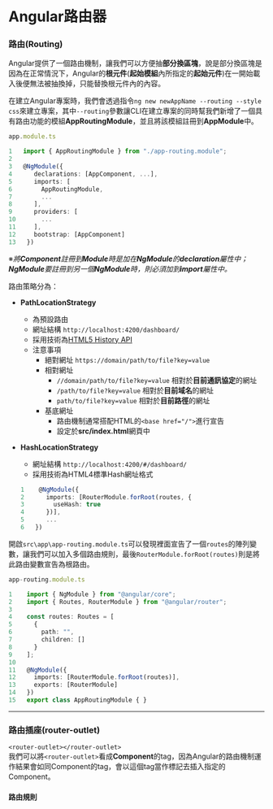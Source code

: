 # Angular路由器

### 路由(Routing) 

Angular提供了一個路由機制，讓我們可以方便抽**部分換區塊**，說是部分換區塊是因為在正常情況下，Angular的**根元件**(**起始模組**內所指定的**起始元件**)在一開始載入後便無法被抽換掉，只能替換根元件內的內容。

在建立Angular專案時，我們會透過指令`ng new newAppName --routing --style css`來建立專案，其中`--routing`參數讓CLI在建立專案的同時幫我們新增了一個具有路由功能的模組**AppRoutingModule**，並且將該模組註冊到**AppModule**中。
```typescript
app.module.ts

1   import { AppRoutingModule } from "./app-routing.module";
2      
3   @NgModule({
4      declarations: [AppComponent, ...],
5      imports: [
6        AppRoutingModule,
7        ...
8      ],
9      providers: [
10       ...
11     ],
12     bootstrap: [AppComponent]
13   })
```

※*將**Component**註冊到**Module**時是加在**NgModule**的**declaration**屬性中；**NgModule**要註冊到另一個**NgModule**時，則必須加到**import**屬性中。*

路由策略分為：
- **PathLocationStrategy**
  - 為預設路由
  - 網址結構 `http://localhost:4200/dashboard/`
  - 採用技術為[HTML5 History API](https://html.spec.whatwg.org/multipage/history.html#history)
  - 注意事項
    - 絕對網址 `https://domain/path/to/file?key=value`
    - 相對網址 
      -  `//domain/path/to/file?key=value` 相對於**目前通訊協定**的網址
      -  `/path/to/file?key=value` 相對於**目前域名**的網址
      -  `path/to/file?key=value` 相對於**目前路徑**的網址
    - 基底網址
      - 路由機制通常搭配HTML的`<base href="/">`進行宣告
      - 設定於**src/index.html**網頁中
      
- **HashLocationStrategy**
  - 網址結構 `http://localhost:4200/#/dashboard/`
  - 採用技術為HTML4標準Hash網址格式
  ```typescript
  1    @NgModule({
  2      imports: [RouterModule.forRoot(routes, {
  3        useHash: true
  4      })],
  5      ...
  6   })
  ```

開啟`src\app\app-routing.module.ts`可以發現裡面宣告了一個`routes`的陣列變數，讓我們可以加入多個路由規則，最後`RouterModule.forRoot(routes)`則是將此路由變數宣告為根路由。
```typescript
app-routing.module.ts

1    import { NgModule } from "@angular/core";
2    import { Routes, RouterModule } from "@angular/router";
3    
4    const routes: Routes = [
5      {
6        path: "",
7        children: []
8      }
9    ];
10   
11   @NgModule({
12     imports: [RouterModule.forRoot(routes)],
13     exports: [RouterModule]
14   })
15   export class AppRoutingModule { }
```


***


### 路由插座(router-outlet) 

`<router-outlet></router-outlet>`  
我們可以將`<router-outlet>`看成**Component**的tag，因為Angular的路由機制運作結果會如同Component的tag，會以這個tag當作標記去插入指定的Component。

#### 路由規則


